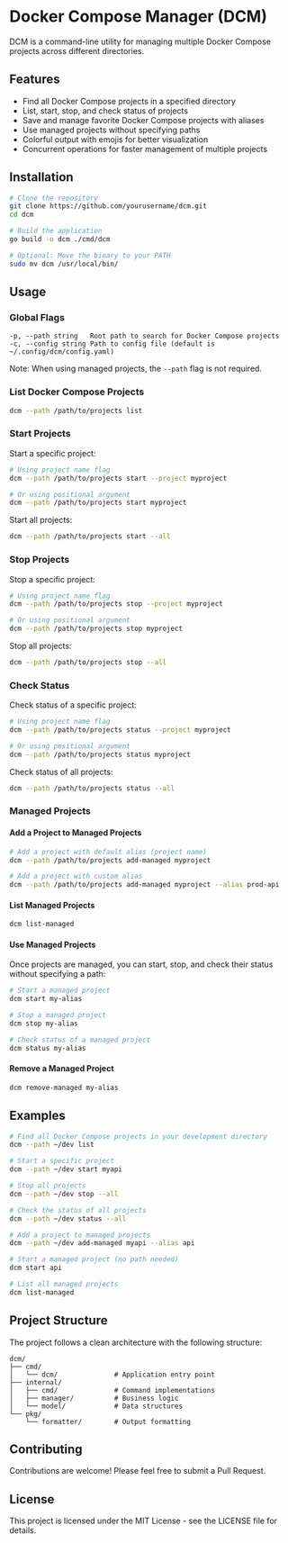 # Docker Compose Manager (DCM)

DCM is a command-line utility for managing multiple Docker Compose projects across different directories.

## Features

- Find all Docker Compose projects in a specified directory
- List, start, stop, and check status of projects
- Save and manage favorite Docker Compose projects with aliases
- Use managed projects without specifying paths
- Colorful output with emojis for better visualization
- Concurrent operations for faster management of multiple projects

## Installation

```bash
# Clone the repository
git clone https://github.com/yourusername/dcm.git
cd dcm

# Build the application
go build -o dcm ./cmd/dcm

# Optional: Move the binary to your PATH
sudo mv dcm /usr/local/bin/
```

## Usage

### Global Flags

```
-p, --path string   Root path to search for Docker Compose projects
-c, --config string Path to config file (default is ~/.config/dcm/config.yaml)
```

Note: When using managed projects, the `--path` flag is not required.

### List Docker Compose Projects

```bash
dcm --path /path/to/projects list
```

### Start Projects

Start a specific project:

```bash
# Using project name flag
dcm --path /path/to/projects start --project myproject

# Or using positional argument
dcm --path /path/to/projects start myproject
```

Start all projects:

```bash
dcm --path /path/to/projects start --all
```

### Stop Projects

Stop a specific project:

```bash
# Using project name flag
dcm --path /path/to/projects stop --project myproject

# Or using positional argument
dcm --path /path/to/projects stop myproject
```

Stop all projects:

```bash
dcm --path /path/to/projects stop --all
```

### Check Status

Check status of a specific project:

```bash
# Using project name flag
dcm --path /path/to/projects status --project myproject

# Or using positional argument
dcm --path /path/to/projects status myproject
```

Check status of all projects:

```bash
dcm --path /path/to/projects status --all
```

### Managed Projects

#### Add a Project to Managed Projects

```bash
# Add a project with default alias (project name)
dcm --path /path/to/projects add-managed myproject

# Add a project with custom alias
dcm --path /path/to/projects add-managed myproject --alias prod-api
```

#### List Managed Projects

```bash
dcm list-managed
```

#### Use Managed Projects

Once projects are managed, you can start, stop, and check their status without specifying a path:

```bash
# Start a managed project
dcm start my-alias

# Stop a managed project
dcm stop my-alias

# Check status of a managed project
dcm status my-alias
```

#### Remove a Managed Project

```bash
dcm remove-managed my-alias
```

## Examples

```bash
# Find all Docker Compose projects in your development directory
dcm --path ~/dev list

# Start a specific project
dcm --path ~/dev start myapi

# Stop all projects
dcm --path ~/dev stop --all

# Check the status of all projects
dcm --path ~/dev status --all

# Add a project to managed projects
dcm --path ~/dev add-managed myapi --alias api

# Start a managed project (no path needed)
dcm start api

# List all managed projects
dcm list-managed
```

## Project Structure

The project follows a clean architecture with the following structure:

```
dcm/
├── cmd/
│   └── dcm/              # Application entry point
├── internal/
│   ├── cmd/              # Command implementations
│   ├── manager/          # Business logic
│   └── model/            # Data structures
└── pkg/
    └── formatter/        # Output formatting
```

## Contributing

Contributions are welcome! Please feel free to submit a Pull Request.

## License

This project is licensed under the MIT License - see the LICENSE file for details.